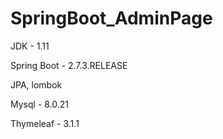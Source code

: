 # SpringBoot_AdminPage

JDK - 1.11

Spring Boot - 2.7.3.RELEASE

JPA, lombok

Mysql - 8.0.21

Thymeleaf - 3.1.1